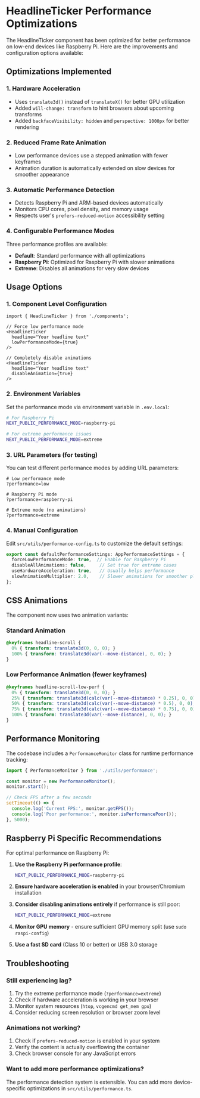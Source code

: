 # HeadlineTicker Performance Optimizations

The HeadlineTicker component has been optimized for better performance on low-end devices like Raspberry Pi. Here are the improvements and configuration options available:

## Optimizations Implemented

### 1. Hardware Acceleration
- Uses `translate3d()` instead of `translateX()` for better GPU utilization
- Added `will-change: transform` to hint browsers about upcoming transforms
- Added `backfaceVisibility: hidden` and `perspective: 1000px` for better rendering

### 2. Reduced Frame Rate Animation
- Low performance devices use a stepped animation with fewer keyframes
- Animation duration is automatically extended on slow devices for smoother appearance

### 3. Automatic Performance Detection
- Detects Raspberry Pi and ARM-based devices automatically
- Monitors CPU cores, pixel density, and memory usage
- Respects user's `prefers-reduced-motion` accessibility setting

### 4. Configurable Performance Modes
Three performance profiles are available:
- **Default**: Standard performance with all optimizations
- **Raspberry Pi**: Optimized for Raspberry Pi with slower animations
- **Extreme**: Disables all animations for very slow devices

## Usage Options

### 1. Component Level Configuration

```tsx
import { HeadlineTicker } from './components';

// Force low performance mode
<HeadlineTicker 
  headline="Your headline text"
  lowPerformanceMode={true} 
/>

// Completely disable animations
<HeadlineTicker 
  headline="Your headline text"
  disableAnimation={true} 
/>
```

### 2. Environment Variables

Set the performance mode via environment variable in `.env.local`:

```bash
# For Raspberry Pi
NEXT_PUBLIC_PERFORMANCE_MODE=raspberry-pi

# For extreme performance issues
NEXT_PUBLIC_PERFORMANCE_MODE=extreme
```

### 3. URL Parameters (for testing)

You can test different performance modes by adding URL parameters:

```
# Low performance mode
?performance=low

# Raspberry Pi mode  
?performance=raspberry-pi

# Extreme mode (no animations)
?performance=extreme
```

### 4. Manual Configuration

Edit `src/utils/performance-config.ts` to customize the default settings:

```typescript
export const defaultPerformanceSettings: AppPerformanceSettings = {
  forceLowPerformanceMode: true,  // Enable for Raspberry Pi
  disableAllAnimations: false,     // Set true for extreme cases
  useHardwareAcceleration: true,   // Usually helps performance
  slowAnimationMultiplier: 2.0,    // Slower animations for smoother playback
};
```

## CSS Animations

The component now uses two animation variants:

### Standard Animation
```css
@keyframes headline-scroll {
  0% { transform: translate3d(0, 0, 0); }
  100% { transform: translate3d(var(--move-distance), 0, 0); }
}
```

### Low Performance Animation (fewer keyframes)
```css
@keyframes headline-scroll-low-perf {
  0% { transform: translate3d(0, 0, 0); }
  25% { transform: translate3d(calc(var(--move-distance) * 0.25), 0, 0); }
  50% { transform: translate3d(calc(var(--move-distance) * 0.5), 0, 0); }
  75% { transform: translate3d(calc(var(--move-distance) * 0.75), 0, 0); }
  100% { transform: translate3d(var(--move-distance), 0, 0); }
}
```

## Performance Monitoring

The codebase includes a `PerformanceMonitor` class for runtime performance tracking:

```typescript
import { PerformanceMonitor } from './utils/performance';

const monitor = new PerformanceMonitor();
monitor.start();

// Check FPS after a few seconds
setTimeout(() => {
  console.log('Current FPS:', monitor.getFPS());
  console.log('Poor performance:', monitor.isPerformancePoor());
}, 5000);
```

## Raspberry Pi Specific Recommendations

For optimal performance on Raspberry Pi:

1. **Use the Raspberry Pi performance profile**:
   ```bash
   NEXT_PUBLIC_PERFORMANCE_MODE=raspberry-pi
   ```

2. **Ensure hardware acceleration is enabled** in your browser/Chromium installation

3. **Consider disabling animations entirely** if performance is still poor:
   ```bash
   NEXT_PUBLIC_PERFORMANCE_MODE=extreme
   ```

4. **Monitor GPU memory** - ensure sufficient GPU memory split (use `sudo raspi-config`)

5. **Use a fast SD card** (Class 10 or better) or USB 3.0 storage

## Troubleshooting

### Still experiencing lag?
1. Try the extreme performance mode (`?performance=extreme`)
2. Check if hardware acceleration is working in your browser
3. Monitor system resources (`htop`, `vcgencmd get_mem gpu`)
4. Consider reducing screen resolution or browser zoom level

### Animations not working?
1. Check if `prefers-reduced-motion` is enabled in your system
2. Verify the content is actually overflowing the container
3. Check browser console for any JavaScript errors

### Want to add more performance optimizations?
The performance detection system is extensible. You can add more device-specific optimizations in `src/utils/performance.ts`.